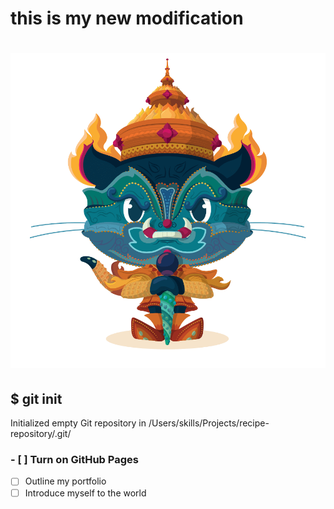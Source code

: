 # this is my new modification
# ![Image of Yaktocat](image.png)
## $ git init
Initialized empty Git repository in /Users/skills/Projects/recipe-repository/.git/
### - [ ] Turn on GitHub Pages
- [ ] Outline my portfolio
- [ ] Introduce myself to the world
